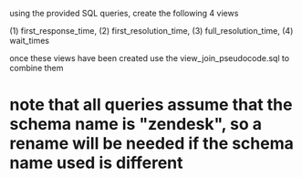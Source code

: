 using the provided SQL queries, create the following 4 views

   (1) first_response_time, 
   (2) first_resolution_time, 
   (3) full_resolution_time, 
   (4) wait_times

once these views have been created use the view_join_pseudocode.sql to combine them

# note that all queries assume that the schema name is "zendesk", so a rename will be needed if the schema name used is different
